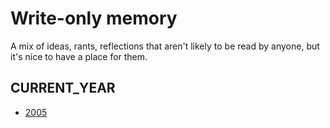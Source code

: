 # Write-only memory

A mix of ideas, rants, reflections that aren't likely to be read by anyone,
but it's nice to have a place for them.

## CURRENT\_YEAR

* [2005](./2005)

